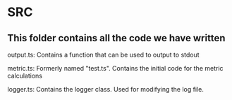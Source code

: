 <h1>SRC</h1>

<h2>This folder contains all the code we have written</h2>

<p>output.ts: Contains a function that can be used to output to stdout</p>
<p>metric.ts: Formerly named "test.ts". Contains the initial code for the metric calculations</p>
<p>logger.ts: Contains the logger class. Used for modifying the log file.</p>
